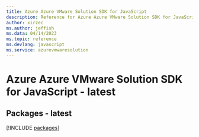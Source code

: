 ```yaml
---
title: Azure Azure VMware Solution SDK for JavaScript
description: Reference for Azure Azure VMware Solution SDK for JavaScript
author: xirzec
ms.author: jeffish
ms.data: 04/14/2023
ms.topic: reference
ms.devlang: javascript
ms.service: azurevmwaresolution
---
```

# Azure Azure VMware Solution SDK for JavaScript - latest
## Packages - latest
[!INCLUDE [packages](azure-vmware-solution-index.md)]